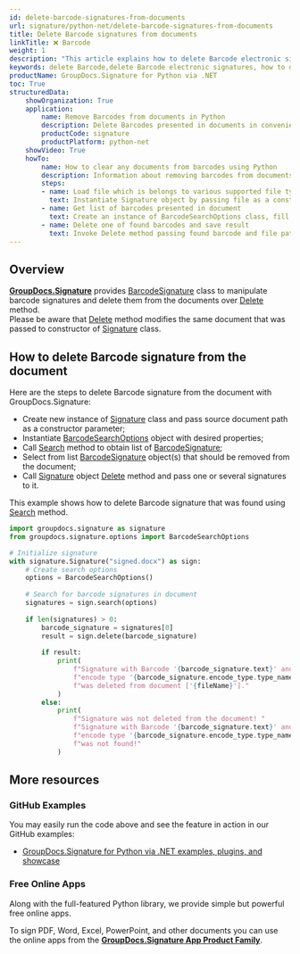 ```yaml
---
id: delete-barcode-signatures-from-documents
url: signature/python-net/delete-barcode-signatures-from-documents
title: Delete Barcode signatures from documents
linkTitle: ❌ Barcode
weight: 1
description: "This article explains how to delete Barcode electronic signatures with GroupDocs.Signature API."
keywords: delete Barcode,delete Barcode electronic signatures, how to delete Barcode electronic signatures
productName: GroupDocs.Signature for Python via .NET
toc: True
structuredData:
    showOrganization: True
    application:    
        name: Remove Barcodes from documents in Python    
        description: Delete Barcodes presented in documents in convenient way with Python language and GroupDocs.Signature for Python via .NET APIs
        productCode: signature
        productPlatform: python-net 
    showVideo: True
    howTo:
        name: How to clear any documents from barcodes using Python 
        description: Information about removing barcodes from documents by Python
        steps:
        - name: Load file which is belongs to various supported file types
          text: Instantiate Signature object by passing file as a constructor parameter. You may provide either file path or file stream. 
        - name: Get list of barcodes presented in document 
          text: Create an instance of BarcodeSearchOptions class, fill data and call Search method of signature.
        - name: Delete one of found barcodes and save result 
          text: Invoke Delete method passing found barcode and file path for signed file. File stream can be used as well.
---
```

## Overview
[**GroupDocs.Signature**](https://products.groupdocs.com/signature/python-net) provides [BarcodeSignature](https://reference.groupdocs.com/signature/python-net/groupdocs.signature.domain/barcodesignature) class to manipulate barcode signatures and delete them from the documents over [Delete](https://reference.groupdocs.com/signature/python-net/groupdocs.signature/signature/delete) method.  
Please be aware that [Delete](https://reference.groupdocs.com/signature/python-net/groupdocs.signature/signature/delete) method modifies the same document that was passed to constructor of [Signature](https://reference.groupdocs.com/signature/python-net/groupdocs.signature/signature) class.

## How to delete Barcode signature from the document
Here are the steps to delete Barcode signature from the document with GroupDocs.Signature:

* Create new instance of [Signature](https://reference.groupdocs.com/signature/python-net/groupdocs.signature/signature) class and pass source document path as a constructor parameter;
* Instantiate [BarcodeSearchOptions](https://reference.groupdocs.com/signature/python-net/groupdocs.signature.options/barcodesearchoptions) object with desired properties;
* Call [Search](https://reference.groupdocs.com/signature/python-net/groupdocs.signature/signature/search) method to obtain list of [BarcodeSignature](https://reference.groupdocs.com/signature/python-net/groupdocs.signature.domain/barcodesignature);
* Select from list [BarcodeSignature](https://reference.groupdocs.com/signature/python-net/groupdocs.signature.domain/barcodesignature) object(s) that should be removed from the document;
* Call [Signature](https://reference.groupdocs.com/signature/python-net/groupdocs.signature/signature) object [Delete](https://reference.groupdocs.com/signature/python-net/groupdocs.signature/signature/delete) method and pass one or several signatures to it.

This example shows how to delete Barcode signature that was found using [Search](https://reference.groupdocs.com/signature/python-net/groupdocs.signature/signature/search) method.

```python
import groupdocs.signature as signature
from groupdocs.signature.options import BarcodeSearchOptions

# Initialize signature
with signature.Signature("signed.docx") as sign:
    # Create search options
    options = BarcodeSearchOptions()
    
    # Search for barcode signatures in document
    signatures = sign.search(options)
    
    if len(signatures) > 0:
        barcode_signature = signatures[0]
        result = sign.delete(barcode_signature)
        
        if result:
            print(
                f"Signature with Barcode '{barcode_signature.text}' and "
                f"encode type '{barcode_signature.encode_type.type_name}' "
                f"was deleted from document ['{fileName}']."
            )
        else:
            print(
                f"Signature was not deleted from the document! "
                f"Signature with Barcode '{barcode_signature.text}' and "
                f"encode type '{barcode_signature.encode_type.type_name}' "
                f"was not found!"
            )
```

## More resources

### GitHub Examples

You may easily run the code above and see the feature in action in our GitHub examples:

* [GroupDocs.Signature for Python via .NET examples, plugins, and showcase](https://github.com/groupdocs-signature/GroupDocs.Signature-for-Python-via-.NET)

### Free Online Apps

Along with the full-featured Python library, we provide simple but powerful free online apps.

To sign PDF, Word, Excel, PowerPoint, and other documents you can use the online apps from the **[GroupDocs.Signature App Product Family](https://products.groupdocs.app/signature/family)**.
